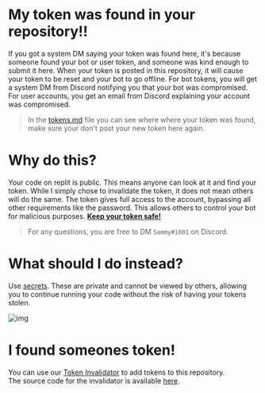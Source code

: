 # My token was found in your repository!!
If you got a system DM saying your token was found here, it's because someone found your bot or user token, and someone was kind enough to submit it here.
When your token is posted in this repository, it will cause your token to be reset and your bot to go offline. For bot tokens, you will get a system DM from Discord notifying you that your bot was compromised. For user accounts, you get an email from Discord explaining your account was compromised.

> In the [tokens.md](https://github.com/SammyWhamy/invalidate-tokens/blob/main/tokens.md) file you can see where where your token was found, make sure your don't post your new token here again.

# Why do this?
Your code on replit is public. This means anyone can look at it and find your token. While I simply chose to invalidate the token, it does not mean others will do the same. The token gives full access to the account, bypassing all other requirements like the password. This allows others to control your bot for malicious purposes.
**[Keep your token safe!](https://discord.com/developers/docs/getting-started#configuring-a-bot:~:text=Bot%20tokens%20are%20used%20to%20authorize%20API%20requests%20and%20carry%20all%20of%20your%20bot%20user%E2%80%99s%20permissions%2C%20making%20them%20highly%20sensitive.%20Make%20sure%20to%20never%20share%20your%20token%20or%20check%20it%20into%20any%20kind%20of%20version%20control.)**

> For any questions, you are free to DM `Sammy#1001` on Discord.

# What should I do instead?
Use [secrets](https://blog.replit.com/secrets). These are private and cannot be viewed by others, allowing you to continue running your code without the risk of having your tokens stolen.

![img](https://cdn.discordapp.com/attachments/878930307401781289/985444531614912572/ezgif-2-fb82e6d2dc.gif)

# I found someones token!
You can use our [Token Invalidator](https://invalidate.vercel.app) to add tokens to this repository.  
The source code for the invalidator is available [here](https://github.com/SammyWhamy/token-invalidator).

